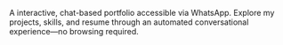 A interactive, chat-based portfolio accessible via WhatsApp. Explore my projects, skills, and resume through an automated conversational experience—no browsing required. 
